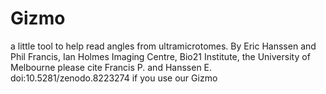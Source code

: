 # Gizmo

a little tool to help read angles from ultramicrotomes. By Eric Hanssen and Phil Francis, Ian Holmes Imaging Centre, Bio21 Institute, the University of Melbourne
please cite Francis P. and Hanssen E. doi:10.5281/zenodo.8223274 if you use our Gizmo
